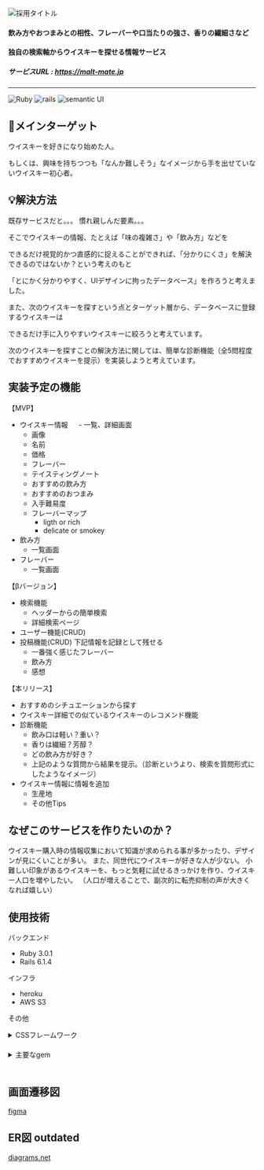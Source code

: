 ![採用タイトル](https://user-images.githubusercontent.com/71510236/177249222-1b32b079-78dd-41c5-8244-c448a60ea9fa.png)

#### 飲み方やおつまみとの相性、フレーバーや口当たりの強さ、香りの繊細さなど
#### 独自の検索軸からウイスキーを探せる情報サービス

##### サービスURL : https://malt-mate.jp
---
![Ruby](https://img.shields.io/badge/Ruby-v3.0.1-red) ![rails](https://img.shields.io/badge/Rails-v6.1.4-red) ![semantic UI](https://img.shields.io/badge/semantic%20UI-2.4.4.0-green)

## 👥メインターゲット
ウイスキーを好きになり始めた人。

もしくは、興味を持ちつつも「なんか難しそう」なイメージから手を出せていないウイスキー初心者。

## 💡解決方法

既存サービスだと。。。
慣れ親しんだ要素。。。



そこでウイスキーの情報、たとえば「味の複雑さ」や「飲み方」などを

できるだけ視覚的かつ直感的に捉えることができれば、「分かりにくさ」を解決できるのではないか？という考えのもと

「とにかく分かりやすく、UIデザインに拘ったデータベース」を作ろうと考えました。

また、次のウイスキーを探すという点とターゲット層から、データベースに登録するウイスキーは

できるだけ手に入りやすいウイスキーに絞ろうと考えています。

次のウイスキーを探すことの解決方法に関しては、簡単な診断機能（全5問程度でおすすめウイスキーを提示）を実装しようと考えています。
## 実装予定の機能
【MVP】 
- ウイスキー情報
　 - 一覧、詳細画面 
  - 画像
  - 名前
  - 価格
  - フレーバー
  - テイスティングノート
  - おすすめの飲み方
  - おすすめのおつまみ
  - 入手難易度
  - フレーバーマップ
    - ligth or rich
    - delicate or smokey
- 飲み方
  - 一覧画面
- フレーバー
    - 一覧画面

【βバージョン】
- 検索機能
  - ヘッダーからの簡単検索
  - 詳細検索ページ 
- ユーザー機能(CRUD)
- 投稿機能(CRUD)
  下記情報を記録として残せる
  - 一番強く感じたフレーバー
  - 飲み方
  - 感想

【本リリース】
- おすすめのシチュエーションから探す
- ウイスキー詳細での似ているウイスキーのレコメンド機能
- 診断機能
  - 飲み口は軽い？重い？
  - 香りは繊細？芳醇？
  - どの飲み方が好き？
  - 上記のような質問から結果を提示。（診断というより、検索を質問形式にしたようなイメージ）
- ウイスキー情報に情報を追加
  - 生産地
  - その他Tips

## なぜこのサービスを作りたいのか？
ウイスキー購入時の情報収集において知識が求められる事が多かったり、デザインが見にくいことが多い。
また、同世代にウイスキーが好きな人が少ない。
小難しい印象があるウイスキーを、もっと気軽に試せるきっかけを作り、ウイスキー人口を増やしたい。
（人口が増えることで、副次的に転売抑制の声が大きくなれば嬉しい）

## 使用技術
バックエンド
- Ruby 3.0.1
- Rails 6.1.4

インフラ
- heroku
- AWS S3

その他
<details>
<summary>CSSフレームワーク</summary>
  bootstrap 5
  
  Semantic UI 
</details>　
<details>
<summary>主要なgem</summary>
  seed-fu
  
  sorcery
  
  pundit
  
  pagy
  
  ransack
</details>　
　

## 画面遷移図
[figma](https://www.figma.com/file/BU2M2V8YP45y8itqZujmw2/whiskey_database?node-id=0%3A1)
## ER図 outdated
[diagrams.net](https://viewer.diagrams.net/?tags=%7B%7D&highlight=0000ff&edit=_blank&layers=1&nav=1&title=erd.drawio#R7V1Zk9q4Fv41VN37QArv5rGbdGeSzt6d6cm8UG4w4NvGZmxDw%2Fz6K%2FACWAK8yLKQlKQqYGRhdL6jTzqbOspgvv4QWIvZF39sux25N153lPcdWVYkVQP%2Fba9s4iuyqknxlWngjONrBxcenX%2Ft5GIvubp0xnZ41DDyfTdyFscXR77n2aPo6JoVBP7bcbOJ7x5%2F68Ka2tCFx5HlwlefnXE0i6%2BasrG%2F%2FoftTGfpN0t6P%2F5kbqWNk18Szqyx%2F3ZwSbnrKIPA96P41Xw9sN3t6KXj8vxx8%2Bx%2BftU%2FfPoR%2FmP9un14%2BvpnN%2B7svswt2U8IbC%2Bq3LVz8zI35p%2BX8u%2FHiXm%2F1uxfZtBV465XlrtMxmsZ2kGY%2FOBok44i%2BO2L7cvIetleug0jK4gSYSs9cAGIL7Iczw7ABWn33nWtRejsmr%2FftZg57viztfGXUdpR%2Bu524qzt8c9Y1tu7gdg%2Fg87C5NYJ6PwxeZjtx5brTD3wegTGY%2FuNtwvf2b66W4ELaR8Tx3UHvusHu1%2BgjDXbHKu7Rw%2F8V%2FvgE1N%2BUXQdfFJwmBNxrOwgstcHIEuG%2FYPtz%2B0o2IAmyadd3UwglChRV0vev%2B0RKavJtdkhGtOGVqIF06zzvaTBi0TYJQSvQYI%2FKXMwIJFjuT%2BBdlredCf%2BWTR3k2F%2BmzmR%2FbiwRtumb2ASQQp%2FHPiLJyuY2lFy4ZLEPN%2FbflHkL5IbXHuS3vviR5E%2FT6GSjFbW6W6ktFvwD4zdoPdO62jg1wzAe2n%2FHvzbNg%2Bige8BQADkbvuwrTB6s8MIiYWz%2BnMZC4nolYKSV5oSvA4J%2FvsDVtHvpnFrL%2FrSUu3lpOqD0Z24u5l35ozHtncCPgVFphUW2YGMNK2ciJLO9gNXujfLBb%2FPsyL71l964xCSe%2Fac1aFgQFAAzamGQjrxx21vQ%2FCFjjf9HN%2Bpt4mV9bFkD4QtmVixU6g7AuAxWSCQPL6ugED0tgmk36zgaacPs7DAWKePdId3gATPmtt0o4E0gxSHC3cMoiqCMUgwRr9txlBVuucEzCqf4lpQRFeFzQwvAOzDrShcwRRVYcMdVUgShCPBHSS4Q5LbJg9J5nu%2FIRU3N7POJpICQcFaWZEV0A0I0kRSAjHcEYkBm78nrrXyhcsLr8tLSY0DCY%2BoJswjkongkewidiIxYHP3Fa4h2nd5ZSpUx%2BeFlH1jawgDNlZz5vTKwF9qFVF2oXeeA4r0RoICYAO2cHtVRsv6WLaHKo4XPYW6I%2BH3gq3eV0gj7W9Fy9MIwvNFlkbMhq0QtJNIBn1BIiZslRC%2Brxp44Y9GYFuGoBEiNIJwhxGmETjolu55A%2Fe0UMk%2FxiaNwP6xsR2OAmcROb5HNyqIs0lp%2Fxg%2FbKL0BHuQYQ%2BUQ4wsfSg9vHEztNNFhm3BF2As4LWDM99mQFGNCNJUUQYy3HGFqQuqIEMViCwvwjsN2OV1z5ffwywuNda5w4SdYLHrezgN%2FOViKJwglaHDHYdIiHUIgEH4am9EIAXWQIqulIq3bO6w2lgkhdQT2cNY1hR7Nbqe%2FGGpx30G8R7%2F5WIyFZxUUKQ3Ikwgsohx4mV9LN2jrYOBdSlRpDsiABKZxG2RSeu5xFKP82ziPfoFlUgioRgzYvgjE5Eo1hqZtJ5mLIlUsWq5YmySCRxgJUIrMACHQ07BW75AUEip4ArSHKLRPTVg1%2FziQmKfMmDL5txfRrPhxLbd%2F9jecv5fusFBnjeKo4dD3jAEbxDijaI%2BsQZ5w6R7asCu%2BZUSShnlDdiImURWAD2wvWk0E%2BRRD0L8kUdWdF6QR9PkgShNQbrEkUT31IBb81NwC%2FIAYwEbLQMrcKKN4Ix6yOGQM0RBVUKckZ1u0yJn8FVUNQO34AwwFnD85SJwRsJTXhkyLJPFH3%2F%2Fnn9Zfvhz%2BvU5%2BnHX9YKbxbArnBooroCQUpw%2BTnMFIi2gMa5Ay5opn8YFGZ1BO9NMgf7dsEejI%2BtuMv16R5jQ%2F1n6sSYcvJpu%2F18E%2FsgOQzBZp3uSuAvwSHEvcTO6QYaZfXCikD%2FyEZ4RUuRjtE4%2BTDlGKqm9wSn5wG6RwJ46vsehZQsnblimi2%2B%2FwsHDr%2FvZ4uPg47eHjfn48PG5a8iCLkhlFxKkC7SsmS1ucxbafFm10EMBp5Rbc%2Btf3xs680Ww3X%2BAl67jvdINkAatXHURxB9x4DV8COI4TRwk89LRssZb1oh64uAyBR09FHAGekYcU8EYdaDDMmOc8BmJ6mikKKP97HMZrx2SIs44D26%2BSOPEWMBlJxLW4JoxagOHZcr4aj4tJk%2FW22oQ%2FuyGn55WpuF1hS%2BDFGGQzDBHipopV8ahiM4Bmy%2ByQI4E7MgYB4Akhm%2FWhueymTVRwx1TpEGjgiqapgqVZCI5WtbMpnSchbYgC9SB5WMnjIDA7EDQRQ3g8McXIp%2BDFF%2BQTCBHy5rZdI6z0BZ8kUVnH%2FBF6FmjV0EV1THDMlWg5zwFsepI96iiJH8iGEwl%2BTNnd8oeiAxy5EEvWdogfleGwsR5ohSU5M8UqU5JfrLH%2FEgKHDrFW0l%2BpdKCgsmDfiQFXlFwvJaojRf%2BTvdRUGljV0cmFOxEy5MJIiiCNJnA4VR0zx3YpwZxZtx%2BLOAoCVGSvw5iWCYT5K5d%2BLwIMQciOqIx5kDbZ%2BieFTBboyo5vK6dJJAjAVuebPCsTjgbck0VNVHDMlGcmPIaPgtKcMdJ7kAV3ie87UhRyO%2B2o19YagwxygkwwMc42euFa4GvFYe31AAOy6QiNhqkyAIRLNEYWTC7qeBy%2FwBvFWb%2B2zDyh3Pr1R4uA5duaTc4tYuNwckpShblwohN7UUjGRrbB8hs1Qu7KCS52kEq104EJ8YCtgA4c2vKrw2pNmS4IwtJh7eOWfi9Y4tQOLyhcJnhqGwoXHYRvyVJh1eZV7h%2BoCAUTi%2BOB2pC4XQ4DpK3ULgM%2F2JFIelwZKQIhauOFw6XE3As5RWSCQWb0fJk0n4onN5wHCT9VFKpyhyjVALHRXId31AbMRySCRxNKciEDJmQjI478cwNh7fQTyZmYaExTybpsRyHVio7HAXOQgQ41AEOd5wiYz4HUlAIxUFysszUSW6XPR1y8UoerFOGLMObUeEcqwUZ7shCMvCGUwmyoCNI7oSwOdtfGMWFxDpZSAbsBhuBb0txRS0miO8tSoCGP7owYZPFrjSViKLAGkWR0gJFMRSpuey6LZUUxFBkKnRFMRR9OISKtxiKDP9iLSH1ZQgOIoaiOl74W0b0mahNR8E2tDyZtB9D0YcjsOieO7BPDaIy3X4s4GgqEUNRBzEsk8lytZq6y397%2F7v79H00%2Bays5R9OV5zoSog5SAZMICXN7Hmu53DNF0kgRwIOsxPlhOqjhmWiOMGioohpW9zRfqSE1Oe9imlfVDHdjwUcdyui7TAAh0NS6QsOIcQhrQdQyL0e3VMDds0XFej2sod9YCLarhZkuCMLWYUdZwAH4avt2OHwzYlmw4lrrfyAiXAK13qx3Vtr9DoNtiOawnhsT6ylG3VoirdQ0mOYEqopbOvK9jX4uUZlwkfWYMDFRXwVnLL2Wnk9ERmyyu4BT%2FjkKvxs%2B7Hg%2BASoNgDF4dpGWFep5avWgz5kFba%2B3gu%2BOqFBgq9kFTbQxjulDT%2BnILcBLA55SxwyQi1vtV6jQ05tzoK3CmiQ4C1Zg63EsUlP0FaTuOKPthBlCCMwZwORDT0%2FEmWNMZc11guk5CEnIVlqjJuaLkZ49RbiohNNiRJ1pw3ApQmtpvDhDTUrBuDCYqu0X9ZUnHxQpDcidADvl7lZcDSAl%2FWxdI%2F2HzrW9USR7ogASGyD2yIThHWWMJkgig%2FSPXdgnxoqbWHZpBID3sKO%2FPl8O4JUY4I8n5Ten3LEJ2mtKcEnxPkEYTUlzSdw7BIrVtOiYsvwLxhFNuBgpWVoc2QSbQA0HDKKyPQmRCCobD3SDALbNrljkEoZ4IwyCGzt5C4cpAHc8Ecipqh3TIpEEOl6hEnEhPegvJGIWdzVyTyJmPCudBw43uvwzRI0Ugc5%2FNGIyPomRiNFAy0aoxElzfrmmEaqJYIzSSMKIhF8VwNdUEgN1HBHIUoPDuB78f3XuRWwUU3%2FitK%2Fu0ouuq9btNRIc%2FnfSk9E95HJS9hr4vXkfys9dsP%2F8MlV5NPtx4Lj%2BMA2AMVdQoLSEwGE1PJV6%2FnfWYEdBvfQ%2BOQq8uj2eIE32XyFjLSBKv5IS4I9RIK0KCGt1pO%2FFYndMEZscs00SJCWIsFxjtxFqbQBLA55q4Bx0B5P7dRqC2b4mT%2F1Pcu921%2BN7bqxERmM9hHsbG98EwQ7cd%2F9BIB68r9Y3qaTWJ73H80tb%2Fxth7eduO1xCkjQ9YEJ17jZ%2Ft31C375X0mj3Zvf2zeAjZK379eHH77fpO%2FWTvTXweuDu8C7%2FU3bN%2Bk9MNLOmYujlJZPDXoWnbsd2AM8gkH3l8HIPnOrdnFClHoIZGUXA9u1Imd1%2FK1n4Pt9q5gH9m0j3QCm9u18Unr8C5Lb9niFe9JylVIz52jaUzyMUE8AMdbmoFmyRDnzyGrukbXzD5Zvr5lHN4AX8SNg1sMCh0rQrYdSOT3ErlMaUqfa0xVJwqUqSv%2B4Jz3vK8KkKqee%2BNSDSUq99qp2vj30w0vfoEskdDcVBze62zyHXiRCSVGKzgxp%2FBk1M0NXy1GMoVWdGtRcT3q%2BJ1wsqhg5VpQv0Gj%2BBl0loYoKb6qIm0bTSBtqlEXOrTi1%2FC6puK7k6EdPFna4dUU20U986sHy7Y3eJdXSa96gG0R0Eba8X4kuJvQmlaA3Mvp7kRbT9KZDRf%2Fj79%2FzL8sPf06%2FPkc%2F7rpecLMYdmlTc7AD6r%2FrH%2FwxczqU09WiWi%2FlaMhsiCC1fjl%2BzLc3Zbwq%2BdV8WkyerLfVIPzZDT89rUzD68KBgnQpZFWbDm4STMscU6Md2PaSstx71zv4IytH%2FWbagpsS%2B%2BjnP%2FmYufaKTkA7aLeEVqGlhuiFHsUAeO7rB4BWc7P9O8M8IBW9mtaoeTj2m1k5anJJEpHRz9WomlDvMbji5RvSqoGUAnWKmLPU5U2UhddrebdAQ7bObt4YedGgAVkv9QvWTrVee0Ujocy0ux2uWZl1uaAyp5inVpt1XNqc7wiTNpc0Tuaaq8YFzdTqtVcwexDRGILj8unS5HLadVlnFMp0BjJUVqbAHNEoajNKA9kp5XJ2ShWzcw0pZjgQ6ppRTQ1YodVM16wG1v1R5imKjEbA2s0b8pIHPr1cy3OCUel3NAruAgfzUmmPM3pKQQ9x6WXbdztwwLDu0o8bWJNpMLucD3anR2Pz029VeoFylKHUY1wqq%2Batlhd2WPn2iQMJlwp%2B%2BxUOHn7dzxYfBx%2B%2FPWzMx4ePz910LI50UI%2FTyv3d0%2B2VUf9n6acfdMOdyt2ABkpvsd4hNf0cXBtlbqX9RWUyMXtbNOwv6dPd%2F3d6pz%2Fo3Nx07rTOzV2nf9%2B5Mzs3Sme7btSTWNf7%2BHGSO%2FLTRGSvo2PdP05%2BT0J5EdG9UAr%2BNkzWGVnuTfLB3BmPdxMNKoC4DhmWSKtPPbXp3Kz33yVXDtVPQqifckbRisb0Ix1oMoSbw1OThvFZXaL%2Bwrn6CxAAimLnNFCknEXUQBQgba7%2BAhIoBUie%2FsSg9qsvXADLaR2FwZJFHBeDBo60IOTjwXsbziovVJGpcnEZdu0pQcifDbvuRSJQY2BiOQ0IOQ5MVAhqP3kVP0eRrLeAfDzYP8RZ4moVmep8chTsgTjaEgnCagxZ3BGWKBFEKWGRrLWAfDxRH6iKUPt8MhaiOFBsuBNk1RyouCOrIrWB2EuEqRTDD1VEwOb5yw5tvpgac3n13qijT8s7rqumvkA%2BfqOhsOWumvedX4qlzN9gYA5cRi9c4MneWkYzAC9nBAQGVlInp%2Fwr8tZQ5IzR847moudTS%2FkkLXxeuwJTMf0bhwa9MTX2BaUrXTd2%2Bgb6%2BWBHHCvulhpCO7GbY%2BjsDfTvhn1v3Kz48aNlfSxbps7cQPuNCoSl0k8jDdqfGqORokuIxmhEKZBETdW80fy0EGsDfySiwG7TReCvnDFYnFMNCQqo5BRmuKMSueH5RFDJKSpBuCoI70gaDru4QiqRLxc4ZZJKZDjOYik2JJXhwh%2BLmII0iJCGhAgoJ8wacOwDKw7uGlIz%2BeQNRL1Lvk63wQ8Z7rhDob0GCD1HADTnnkYkplad6JpNQ9WNXAW5uIfU83vcX2FX9YVem3JcGyUzVPPt5Xp%2Ba%2FA28LepoPvmYMadffHH9rbF%2FwE%3D)
